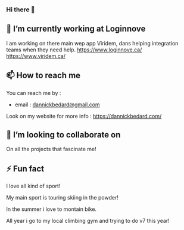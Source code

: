 ### Hi there 👋

## 🔭 I’m currently working at Loginnove
I am working on there main wep app Viridem, dans helping integration teams when they need help.
https://www.loginnove.ca/
https://www.viridem.ca/

## 📫 How to reach me
You can reach me by :

- email : dannickbedard@gmail.com

Look on my website for more info : https://dannickbedard.com/

## 👯 I’m looking to collaborate on
On all the projects that fascinate me!

## ⚡ Fun fact
I love all kind of sport! 

My main sport is touring skiing in the powder!

In the summer i love to montain bike.

All year i go to my local climbing gym and trying to do v7 this year!


<!--
**DannickBedard/DannickBedard** is a ✨ _special_ ✨ repository because its `README.md` (this file) appears on your GitHub profile.

Here are some ideas to get you started:

- 🔭 I’m currently working on ...
- 🌱 I’m currently learning ...
- 👯 I’m looking to collaborate on ...
- 🤔 I’m looking for help with ...
- 💬 Ask me about ...
- 📫 How to reach me: ...
- 😄 Pronouns: ...
- ⚡ Fun fact: ...
-->
